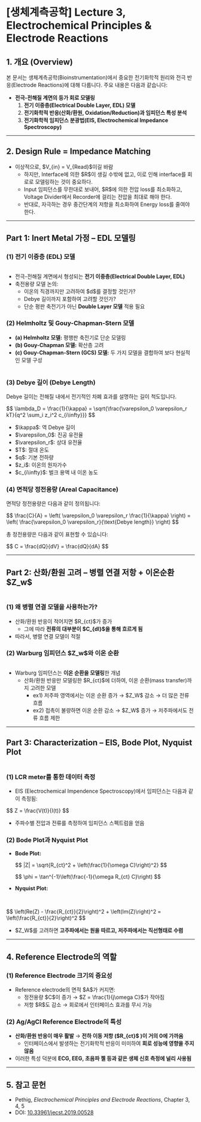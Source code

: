 <h1 id="생체계측공학-lecture-3-electrochemical-principles--electrode-reactions">[생체계측공학] Lecture 3, Electrochemical Principles &amp; Electrode Reactions</h1>
<h2 id="1-개요-overview"><strong>1. 개요 (Overview)</strong></h2>
<p>본 문서는 생체계측공학(Bioinstrumentation)에서 중요한 전기화학적 원리와 전극 반응(Electrode Reactions)에 대해 다룹니다. 주요 내용은 다음과 같습니다:</p>
<ul>
<li><strong>전극-전해질 계면의 등가 회로 모델링</strong><ol>
<li><strong>전기 이중층(Electrical Double Layer, EDL) 모델</strong></li>
<li><strong>전기화학적 반응(산화/환원, Oxidation/Reduction)과 임피던스 특성 분석</strong></li>
<li><strong>전기화학적 임피던스 분광법(EIS, Electrochemical Impedance Spectroscopy)</strong></li>
</ol>
</li>
</ul>
<hr />
<h2 id="2-design-rule--impedance-matching"><strong>2. Design Rule = Impedance Matching</strong></h2>
<ul>
<li>이상적으로, $V_{in} = V_{Read}$이길 바람<ul>
<li>하지만, Interface에 의한 $R$이 생길 수밖에 없고, 이로 인해 interface를 회로로 모델링하는 것이 중요하다.</li>
<li>Input 임피던스를 무한대로 보내어, $R$에 의한 전압 loss를 최소화하고, Voltage Divider에서 Recorder에 걸리는 전압을 최대로 해야 한다.</li>
<li>반대로, 자극하는 경우 중간단계의 저항을 최소화하여 Energy loss를 줄여야 한다.</li>
</ul>
</li>
</ul>
<hr />
<h2 id="part-1-inert-metal-가정--edl-모델링"><strong>Part 1: Inert Metal 가정 – EDL 모델링</strong></h2>
<h3 id="1-전기-이중층-edl-모델"><strong>(1) 전기 이중층 (EDL) 모델</strong></h3>
<p><img alt="" src="https://velog.velcdn.com/images/yechxn/post/0fdee921-316e-4f0d-affc-d4f95d5e9e71/image.png" /></p>
<ul>
<li>전극-전해질 계면에서 형성되는 <strong>전기 이중층(Electrical Double Layer, EDL)</strong></li>
<li>축전용량 모델 논의:<ul>
<li>이온의 직경까지만 고려하여 $d$를 결정할 것인가?</li>
<li>Debye 길이까지 포함하여 고려할 것인가?</li>
<li>단순 평판 축전기가 아닌 <strong>Double Layer 모델</strong> 적용 필요</li>
</ul>
</li>
</ul>
<h3 id="2-helmholtz-및-gouy-chapman-stern-모델"><strong>(2) Helmholtz 및 Gouy-Chapman-Stern 모델</strong></h3>
<ul>
<li><strong>(a) Helmholtz 모델:</strong> 평행판 축전기로 단순 모델링</li>
<li><strong>(b) Gouy-Chapman 모델:</strong> 확산층 고려</li>
<li><strong>(c) Gouy-Chapman-Stern (GCS) 모델:</strong> 두 가지 모델을 결합하여 보다 현실적인 모델 구성</li>
</ul>
<p><img alt="" src="https://velog.velcdn.com/images/yechxn/post/3ef46ed6-8aed-453c-ad82-8e7c750a58eb/image.png" /></p>
<h3 id="3-debye-길이-debye-length"><strong>(3) Debye 길이 (Debye Length)</strong></h3>
<p>Debye 길이는 전해질 내에서 전기적인 차폐 효과를 설명하는 길이 척도입니다.</p>
<p>$$
\lambda_D = \frac{1}{\kappa} = \sqrt{\frac{\varepsilon_0 \varepsilon_r kT}{q^2 \sum_i z_i^2 c_{i\infty}}}
$$</p>
<ul>
<li>$\kappa$: 역 Debye 길이</li>
<li>$\varepsilon_0$: 진공 유전율</li>
<li>$\varepsilon_r$: 상대 유전율</li>
<li>$T$: 절대 온도</li>
<li>$q$: 기본 전하량</li>
<li>$z_i$: 이온의 원자가수</li>
<li>$c_{i\infty}$: 벌크 용액 내 이온 농도</li>
</ul>
<h3 id="4-면적당-정전용량-areal-capacitance"><strong>(4) 면적당 정전용량 (Areal Capacitance)</strong></h3>
<p>면적당 정전용량은 다음과 같이 정의됩니다:</p>
<p>$$
\frac{C}{A} = \left( \varepsilon_0 \varepsilon_r \frac{1}{\kappa} \right) = \left( \frac{\varepsilon_0 \varepsilon_r}{\text{Debye length}} \right)
$$</p>
<p>총 정전용량은 다음과 같이 표현할 수 있습니다:</p>
<p>$$
C = \frac{dQ}{dV} = \frac{dQ}{dA}
$$</p>
<hr />
<h2 id="part-2-산화환원-고려--병렬-연결-저항--이온순환-z_w"><strong>Part 2: 산화/환원 고려 – 병렬 연결 저항 + 이온순환 $Z_w$</strong></h2>
<p><img alt="" src="https://velog.velcdn.com/images/yechxn/post/161844a6-80a4-473d-b954-9369ae43fe1f/image.png" /></p>
<h3 id="1-왜-병렬-연결-모델을-사용하는가"><strong>(1) 왜 병렬 연결 모델을 사용하는가?</strong></h3>
<ul>
<li>산화/환원 반응이 적어지면 $R_{ct}$가 증가<ul>
<li>그에 따라 <strong>전류의 대부분이 $C_{dl}$을 통해 흐르게 됨</strong></li>
</ul>
</li>
<li>따라서, 병렬 연결 모델이 적절</li>
</ul>
<h3 id="2-warburg-임피던스-z_w와-이온-순환"><strong>(2) Warburg 임피던스 $Z_w$와 이온 순환</strong></h3>
<p><img alt="" src="https://velog.velcdn.com/images/yechxn/post/efbc9f2a-e5a7-459a-9624-6e3ea444b1f3/image.png" /></p>
<ul>
<li>Warburg 임피던스는 <strong>이온 순환을 모델링</strong>한 개념<ul>
<li>산화/환원 반응만 모델링한 $R_{ct}$에 더하여, 이온 순환(mass transfer)까지 고려한 모델<ul>
<li>ex1) 저주파 영역에서는 이온 순환 증가 → $Z_W$ 감소 → 더 많은 전류 흐름</li>
<li>ex2) 접촉이 불량하면 이온 순환 감소 → $Z_W$ 증가 → 저주파에서도 전류 흐름 제한</li>
</ul>
</li>
</ul>
</li>
</ul>
<hr />
<h2 id="part-3-characterization--eis-bode-plot-nyquist-plot"><strong>Part 3: Characterization – EIS, Bode Plot, Nyquist Plot</strong></h2>
<p><img alt="" src="https://velog.velcdn.com/images/yechxn/post/aee5fe67-7773-4cb5-bbe6-77f307a3c274/image.png" /></p>
<h3 id="1-lcr-meter를-통한-데이터-측정"><strong>(1) LCR meter를 통한 데이터 측정</strong></h3>
<ul>
<li>EIS (Electrochemical Impendence Spectroscopy)에서 임피던스는 다음과 같이 측정됨:</li>
</ul>
<p>$$
Z = \frac{V(t)}{I(t)}
$$</p>
<ul>
<li>주파수별 전압과 전류를 측정하여 임피던스 스펙트럼을 얻음</li>
</ul>
<h3 id="2-bode-plot과-nyquist-plot"><strong>(2) Bode Plot과 Nyquist Plot</strong></h3>
<ul>
<li><p><strong>Bode Plot:</strong>
<img alt="" src="https://velog.velcdn.com/images/yechxn/post/02c3d659-23e4-4afa-8890-cf4f97df6f15/image.png" /></p>
<p>$$
|Z| = \sqrt{R_{ct}^2 + \left(\frac{1}{\omega C}\right)^2}
$$</p>
<p>$$
\phi = \tan^{-1}\left(\frac{-1}{\omega R_{ct} C}\right)
$$</p>
</li>
<li><p><strong>Nyquist Plot:</strong></p>
</li>
</ul>
<p><img alt="" src="https://velog.velcdn.com/images/yechxn/post/ad84c8a0-24c6-445b-98d6-cf272b8d5e08/image.png" />
<img alt="" src="https://velog.velcdn.com/images/yechxn/post/bc351539-82f3-4484-b9b6-9ba1e180d45c/image.png" /></p>
<p>  $$
  \left(Re(Z) - \frac{R_{ct}}{2}\right)^2 + \left(Im(Z)\right)^2 = \left(\frac{R_{ct}}{2}\right)^2
  $$</p>
<ul>
<li>$Z_W$를 고려하면 <strong>고주파에서는 원을 따르고, 저주파에서는 직선형태로 수렴</strong></li>
</ul>
<hr />
<h2 id="4-reference-electrode의-역할"><strong>4. Reference Electrode의 역할</strong></h2>
<h3 id="1-reference-electrode-크기의-중요성"><strong>(1) Reference Electrode 크기의 중요성</strong></h3>
<ul>
<li>Reference electrode의 면적 $A$가 커지면:<ul>
<li>정전용량 $C$이 증가 → $Z = \frac{1}{j\omega C}$가 작아짐</li>
<li>저항 $R$도 감소 
→ 회로에서 인터페이스 효과를 무시 가능</li>
</ul>
</li>
</ul>
<h3 id="2-agagcl-reference-electrode의-특성"><strong>(2) Ag/AgCl Reference Electrode의 특성</strong></h3>
<ul>
<li><strong>산화/환원 반응이 매우 활발</strong> → <strong>전하 이동 저항 ($R_{ct}$ )이 거의 0에 가까움</strong><ul>
<li>인터페이스에서 발생하는 전기화학적 반응이 미미하여 <strong>회로 성능에 영향을 주지 않음</strong></li>
</ul>
</li>
<li>이러한 특성 덕분에 <strong>ECG, EEG, 초음파 젤 등과 같은 생체 신호 측정에 널리 사용됨</strong></li>
</ul>
<hr />
<h2 id="5-참고-문헌"><strong>5. 참고 문헌</strong></h2>
<ul>
<li>Pethig, <em>Electrochemical Principles and Electrode Reactions</em>, Chapter 3, 4, 5</li>
<li>DOI: <a href="https://doi.org/10.33961/jecst.2019.00528">10.33961/jecst.2019.00528</a></li>
</ul>